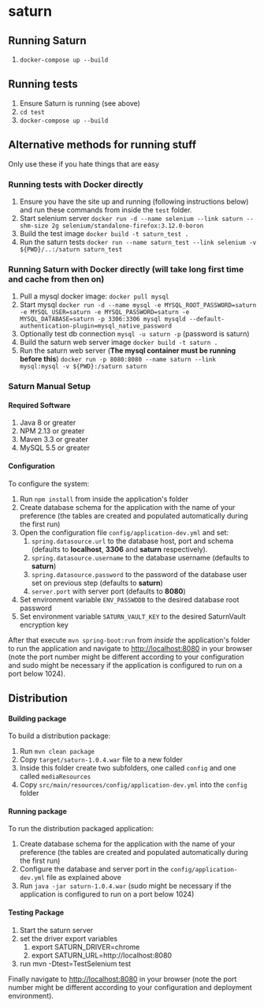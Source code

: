 # saturn

## Running Saturn
1. `docker-compose up --build`

## Running tests
1. Ensure Saturn is running (see above)
2. `cd test`
3. `docker-compose up --build`

## Alternative methods for running stuff

Only use these if you hate things that are easy

### Running tests with Docker directly
1. Ensure you have the site up and running (following instructions below) and run these commands from inside the `test` folder.
2. Start selenium server `docker run -d --name selenium --link saturn --shm-size 2g selenium/standalone-firefox:3.12.0-boron`
3. Build the test image `docker build -t saturn_test .`
4. Run the saturn tests `docker run --name saturn_test --link selenium -v ${PWD}/..:/saturn saturn_test`

### Running Saturn with Docker directly (will take long first time and cache from then on)
1. Pull a mysql docker image: `docker pull mysql`
2. Start mysql `docker run -d --name mysql -e MYSQL_ROOT_PASSWORD=saturn -e MYSQL_USER=saturn -e MYSQL_PASSWORD=saturn -e MYSQL_DATABASE=saturn -p 3306:3306 mysql mysqld --default-authentication-plugin=mysql_native_password`
3. Optionally test db connection `mysql -u saturn -p` (password is saturn)
3. Build the saturn web server image `docker build -t saturn .`
4. Run the saturn web server (**The mysql container must be running before this**) `docker run -p 8080:8080 --name saturn --link mysql:mysql -v ${PWD}:/saturn saturn`

### Saturn Manual Setup

#### Required Software

1. Java 8 or greater
2. NPM 2.13 or greater
3. Maven 3.3 or greater
4. MySQL 5.5 or greater

#### Configuration

To configure the system:

1. Run `npm install` from inside the application's folder
2. Create database schema for the application with the name of your preference (the tables are created and populated automatically during the first run)
3. Open the configuration file `config/application-dev.yml` and set:
   1. `spring.datasource.url` to the database host, port and schema (defaults to **localhost**, **3306** and **saturn** respectively).
   2. `spring.datasource.username` to the database username (defaults to **saturn**)
   3. `spring.datasource.password` to the password of the database user set on previous step (defaults to **saturn**)
   4. `server.port` with server port (defaults to **8080**)
4. Set environment variable `ENV_PASSWDDB` to the desired database root password
5. Set environment variable `SATURN_VAULT_KEY` to the desired SaturnVault encryption key

After that execute `mvn spring-boot:run` from _inside_ the application's folder to run the application and navigate to [http://localhost:8080](http://localhost:8080) in your browser (note the port number might be different according to your configuration and sudo might be necessary if the application is configured to run on a port below 1024).

## Distribution

#### Building package

To build a distribution package:

1. Run `mvn clean package`
2. Copy `target/saturn-1.0.4.war` file to a new folder
3. Inside this folder create two subfolders, one called `config` and one called `mediaResources`
4. Copy `src/main/resources/config/application-dev.yml` into the `config` folder

#### Running package

To run the distribution packaged application:

1. Create database schema for the application with the name of your preference (the tables are created and populated automatically during the first run)
2. Configure the database and server port in the `config/application-dev.yml` file as explained above
3. Run `java -jar saturn-1.0.4.war` (sudo might be necessary if the application is configured to run on a port below 1024)

#### Testing Package

1. Start the saturn server
2. set the driver export variables
    1. export SATURN_DRIVER=chrome
    2. export SATURN_URL=http://localhost:8080  
3. run mvn  -Dtest=TestSelenium test



Finally navigate to [http://localhost:8080](http://localhost:8080) in your browser (note the port number might be different according to your configuration and deployment environment).

